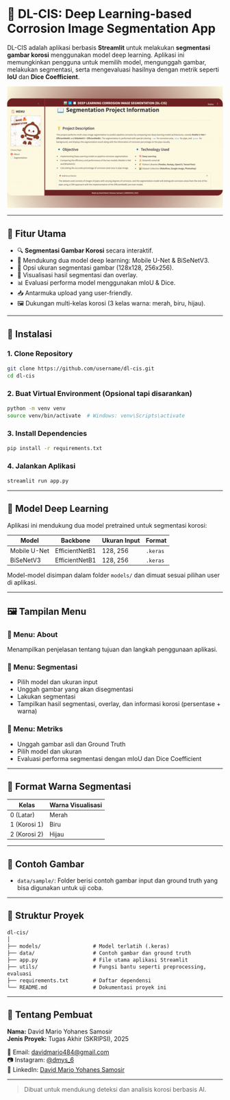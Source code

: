 # 🔬 DL-CIS: Deep Learning-based Corrosion Image Segmentation App

DL-CIS adalah aplikasi berbasis **Streamlit** untuk melakukan **segmentasi gambar korosi** menggunakan model deep learning. Aplikasi ini memungkinkan pengguna untuk memilih model, mengunggah gambar, melakukan segmentasi, serta mengevaluasi hasilnya dengan metrik seperti **IoU** dan **Dice Coefficient**.

<img src="preview.gif" width="700"/>

---

## 📌 Fitur Utama

- 🔍 **Segmentasi Gambar Korosi** secara interaktif.
- 🧠 Mendukung dua model deep learning: Mobile U-Net & BiSeNetV3.
- 📏 Opsi ukuran segmentasi gambar (128x128, 256x256).
- 🎨 Visualisasi hasil segmentasi dan overlay.
- 📊 Evaluasi performa model menggunakan mIoU & Dice.
- 📥 Antarmuka upload yang user-friendly.
- 🖼️ Dukungan multi-kelas korosi (3 kelas warna: merah, biru, hijau).

---

## 🚀 Instalasi

### 1. Clone Repository

```bash
git clone https://github.com/username/dl-cis.git
cd dl-cis
```

### 2. Buat Virtual Environment (Opsional tapi disarankan)

```bash
python -m venv venv
source venv/bin/activate  # Windows: venv\Scripts\activate
```

### 3. Install Dependencies

```bash
pip install -r requirements.txt
```

### 4. Jalankan Aplikasi

```bash
streamlit run app.py
```

---

## 🧠 Model Deep Learning

Aplikasi ini mendukung dua model pretrained untuk segmentasi korosi:

| Model           | Backbone         | Ukuran Input | Format    |
|----------------|------------------|--------------|-----------|
| Mobile U-Net   | EfficientNetB1   | 128, 256     | `.keras`  |
| BiSeNetV3      | EfficientNetB1   | 128, 256     | `.keras`  |

Model-model disimpan dalam folder `models/` dan dimuat sesuai pilihan user di aplikasi.

---

## 🖼️ Tampilan Menu

### 🔹 Menu: About
Menampilkan penjelasan tentang tujuan dan langkah penggunaan aplikasi.

### 🔹 Menu: Segmentasi
- Pilih model dan ukuran input
- Unggah gambar yang akan disegmentasi
- Lakukan segmentasi
- Tampilkan hasil segmentasi, overlay, dan informasi korosi (persentase + warna)

### 🔹 Menu: Metriks
- Unggah gambar asli dan Ground Truth
- Pilih model dan ukuran
- Evaluasi performa segmentasi dengan mIoU dan Dice Coefficient

---

## 🎨 Format Warna Segmentasi

| Kelas        | Warna Visualisasi |
|--------------|-------------------|
| 0 (Latar)    | Merah             |
| 1 (Korosi 1) | Biru              |
| 2 (Korosi 2) | Hijau             |

---

## 🧪 Contoh Gambar

- `data/sample/`: Folder berisi contoh gambar input dan ground truth yang bisa digunakan untuk uji coba.

---

## 📁 Struktur Proyek

```
dl-cis/
│
├── models/                 # Model terlatih (.keras)
├── data/                   # Contoh gambar dan ground truth
├── app.py                  # File utama aplikasi Streamlit
├── utils/                  # Fungsi bantu seperti preprocessing, evaluasi
├── requirements.txt        # Daftar dependensi
└── README.md               # Dokumentasi proyek ini
```

---

## 👤 Tentang Pembuat

**Nama:** David Mario Yohanes Samosir  
**Jenis Proyek:** Tugas Akhir (SKRIPSI), 2025  

📧 Email: [davidmario484@gmail.com](mailto:davidmario484@gmail.com)  
📷 Instagram: [@dmys_6](https://instagram.com/dmys_6)  
💼 LinkedIn: [David Mario Yohanes Samosir](https://www.linkedin.com/in/david-mario-yohanes-samosir)

---

> Dibuat untuk mendukung deteksi dan analisis korosi berbasis AI.
